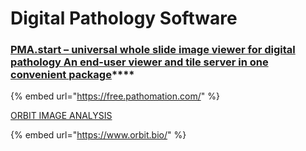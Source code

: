# Digital Pathology Software

### [PMA.start – universal whole slide image viewer for digital pathology  **An end-user viewer and tile server in one convenient package**](https://free.pathomation.com/)\*\*\*\*

{% embed url="https://free.pathomation.com/" %}

[ORBIT IMAGE ANALYSIS](https://www.orbit.bio/)

{% embed url="https://www.orbit.bio/" %}



